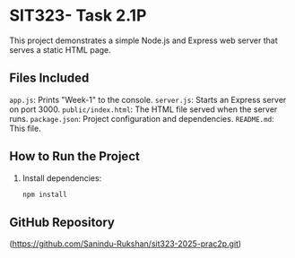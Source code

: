 # SIT323- Task 2.1P

This project demonstrates a simple Node.js and Express web server that serves a static HTML page.

## Files Included

 `app.js`: Prints "Week-1" to the console.
 `server.js`: Starts an Express server on port 3000.
 `public/index.html`: The HTML file served when the server runs.
 `package.json`: Project configuration and dependencies.
 `README.md`: This file.

## How to Run the Project

1. Install dependencies:
   ```bash
   npm install

## GitHub Repository
(https://github.com/Sanindu-Rukshan/sit323-2025-prac2p.git)
